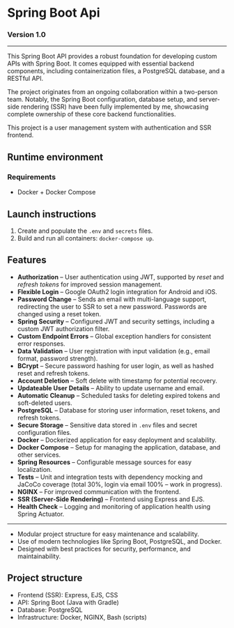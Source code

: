 # Spring Boot Api

### Version 1.0

---

This Spring Boot API provides a robust foundation for developing custom APIs with Spring Boot. It comes equipped with essential backend components, including containerization files, a PostgreSQL database, and a RESTful API.

The project originates from an ongoing collaboration within a two-person team. Notably, the Spring Boot configuration, database setup, and server-side rendering (SSR) have been fully implemented by me, showcasing complete ownership of these core backend functionalities.

This project is a user management system with authentication and SSR frontend.

## Runtime environment

### Requirements
- Docker + Docker Compose

## Launch instructions

1. Create and populate the `.env` and `secrets` files.
2. Build and run all containers: `docker-compose up`.

## Features

- **Authorization** – User authentication using JWT, supported by *reset* and *refresh tokens* for improved session management.
- **Flexible Login** – Google OAuth2 login integration for Android and iOS.
- **Password Change** – Sends an email with multi-language support, redirecting the user to SSR to set a new password. Passwords are changed using a reset token.
- **Spring Security** – Configured JWT and security settings, including a custom JWT authorization filter.
- **Custom Endpoint Errors** – Global exception handlers for consistent error responses.
- **Data Validation** – User registration with input validation (e.g., email format, password strength).
- **BCrypt** – Secure password hashing for user login, as well as hashed reset and refresh tokens.
- **Account Deletion** – Soft delete with timestamp for potential recovery.
- **Updateable User Details** – Ability to update username and email.
- **Automatic Cleanup** – Scheduled tasks for deleting expired tokens and soft-deleted users.
- **PostgreSQL** – Database for storing user information, reset tokens, and refresh tokens.
- **Secure Storage** – Sensitive data stored in `.env` files and secret configuration files.
- **Docker** – Dockerized application for easy deployment and scalability.
- **Docker Compose** – Setup for managing the application, database, and other services.
- **Spring Resources** – Configurable message sources for easy localization.
- **Tests** – Unit and integration tests with dependency mocking and JaCoCo coverage (total 30%, login via email 100% – work in progress).
- **NGINX** – For improved communication with the frontend.
- **SSR (Server-Side Rendering)** – Frontend using Express and EJS.
- **Health Check** – Logging and monitoring of application health using Spring Actuator.

---

- Modular project structure for easy maintenance and scalability.
- Use of modern technologies like Spring Boot, PostgreSQL, and Docker.
- Designed with best practices for security, performance, and maintainability.

## Project structure
- Frontend (SSR): Express, EJS, CSS
- API: Spring Boot (Java with Gradle)
- Database: PostgreSQL
- Infrastructure: Docker, NGINX, Bash (scripts)
